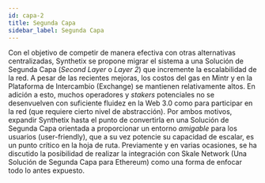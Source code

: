 ```yaml
---
id: capa-2
title: Segunda Capa
sidebar_label: Segunda Capa
---
```


Con el objetivo de competir de manera efectiva con otras alternativas centralizadas, Synthetix se propone migrar el sistema a una Solución de Segunda Capa (*Second Layer* o *Layer 2*) que incremente la escalabilidad de la red. A pesar de las recientes mejoras, los costos del gas en Mintr y en la Plataforma de Intercambio (Exchange) se mantienen relativamente altos. En adición a esto, muchos operadores y *stakers* potenciales no se desenvuelven con suficiente fluidez en la Web 3.0 como para participar en la red (que requiere cierto nivel de abstracción). Por ambos motivos, expandir Synthetix hasta el punto de convertirla en una Solución de Segunda Capa orientada a proporcionar un entorno *amigable* para los usuarios (user-friendly), que a su vez potencie su capacidad de escalar, es un punto crítico en la hoja de ruta. Previamente y en varias ocasiones, se ha discutido la posibilidad de realizar la integración con Skale Network (Una Solución de Segunda Capa para Ethereum) como una forma de enfocar todo lo antes expuesto.
